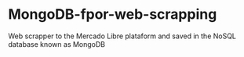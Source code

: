 # MongoDB-fpor-web-scrapping
Web scrapper to the Mercado Libre plataform and saved in the NoSQL database known as MongoDB
